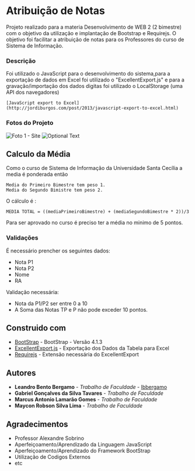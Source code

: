 # Atribuição de Notas

Projeto realizado para a materia Desenvolvimento de WEB 2 (2 bimestre) com o objetivo da utilização e implantação de Bootstrap e Requirejs.
O objetivo foi facilitar a atribuição de notas para os Professores do curso de Sistema de Informação.

### Descrição

Foi utilizado o JavaScript para o desenvolvimento do sistema,para a exportação de dados em Excel foi utilizado o "ExcellentExport.js" e para a gravação/importação dos dados digitas foi utilizado o LocalStorage (uma API dos navegadores)

```
[JavaScript export to Excel](http://jordiburgos.com/post/2013/javascript-export-to-excel.html)
```

### Fotos do Projeto

![Foto 1 - Site](https://raw.githubusercontent.com/lbbergamo/TP-Web2-AtribuicaodeNotas/blob/master/Informativos/tela-inicial.png)
![Optional Text](../master/TP-Web2-AtribuicaodeNotas/blob/master/Informativos/tela-inicial.png)

## Calculo da Média

Como o curso de Sistema de Informação da Universidade Santa Cecília a media é ponderada então
```
Media do Primeiro Bimestre tem peso 1. 
Media do Segundo Bimistre tem peso 2.
```

O cálculo é :
```
MEDIA TOTAL = ((mediaPrimeiroBimestre) + (mediaSegundoBimestre * 2))/3
```

Para ser aprovado no curso é preciso ter a média no minimo de 5 pontos.

### Validações 

É necessário prencher os seguintes dados:
* Nota P1
* Nota P2 
* Nome
* RA 

Validação necessária:
* Nota da P1/P2 ser entre 0 a 10
* A Soma das Notas TP e P não pode exceder 10 pontos.

## Construido com

* [BootStrap](https://getbootstrap.com.br/docs/4.1/getting-started/introduction/) - BootStrap - Versão 4.1.3
* [ExcellentExport.js](http://jordiburgos.com/post/2013/javascript-export-to-excel.html) - Exportação dos Dados da Tabela para Excel
* [Requirejs](https://requirejs.org/docs/start.html) - Extensão necessária do ExcellentExport

## Autores

* **Leandro Bento Bergamo** - *Trabalho de Faculdade* - [lbbergamo](https://github.com/lbbergamo/)
* **Gabriel Gonçalves da Silva Tavares** - *Trabalho de Faculdade* 
* **Marcus Antonio Lamarão Gomes** - *Trabalho de Faculdade* 
* **Maycon Robson Silva Lima** - *Trabalho de Faculdade* 

## Agradecimentos

* Professor Alexandre Sobrino
* Aperfeiçoamento/Aprendizado da Linguagem JavaScript
* Aperfeiçoamento/Aprendizado do Framework BootStrap
* Utilização de Codigos Externos
* etc
